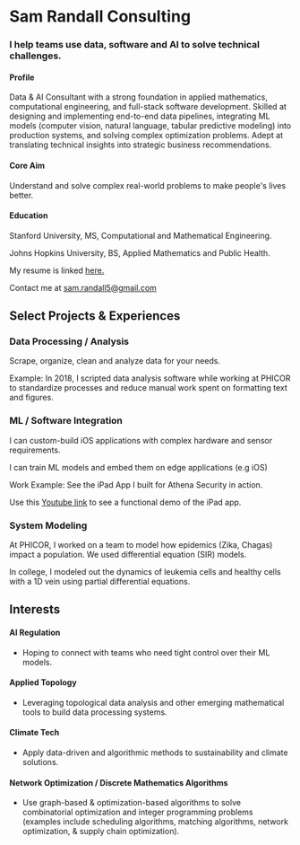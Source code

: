 # Sam Randall Consulting
### I help teams use data, software and AI to solve technical challenges.

#### Profile
Data & AI Consultant with a strong foundation in applied mathematics, computational engineering, and full-stack software development. Skilled at designing and implementing end-to-end data pipelines, integrating ML models (computer vision, natural language, tabular predictive modeling) into production systems, and solving complex optimization problems. Adept at translating technical insights into strategic business recommendations.

#### Core Aim
Understand and solve complex real-world problems to make people's lives better.

#### Education

Stanford University, MS, Computational and Mathematical Engineering.

Johns Hopkins University, BS, Applied Mathematics and Public Health. 

My resume is linked <a href="https://sam-randall.github.io/samrandall.github.io/resume/ConsultantRandall_Resume.pdf" target="_blank">here.</a>

Contact me at <a href="mailto:sam.randall5@gmail.com">sam.randall5\@gmail.com</a>

## Select Projects & Experiences

### Data Processing / Analysis
Scrape, organize, clean and analyze data for your needs.

Example: In 2018, I scripted data analysis software while working at PHICOR to standardize processes and reduce manual work spent on formatting text and figures. 

### ML / Software Integration

I can custom-build iOS applications with complex hardware and sensor requirements. 

I can train ML models and embed them on edge applications (e.g iOS)

Work Example: See the iPad App I built for Athena Security in action.

Use this
<a href="https://www.youtube.com/watch?v=r2YbpxIprDI" target="_blank"> Youtube link</a> to see a functional demo of the iPad app.

### System Modeling
At PHICOR, I worked on a team to model how epidemics (Zika, Chagas) impact a population. We used differential equation (SIR) models.

In college, I modeled out the dynamics of leukemia cells and healthy cells with a 1D vein using partial differential equations. 


## Interests
#### AI Regulation
- Hoping to connect with teams who need tight control over their ML models.

#### Applied Topology
- Leveraging topological data analysis and other emerging mathematical tools to build data processing systems.

#### Climate Tech 
- Apply data-driven and algorithmic methods to sustainability and climate solutions.

#### Network Optimization / Discrete Mathematics Algorithms
- Use graph-based & optimization-based algorithms to solve combinatorial optimization and integer programming problems (examples include scheduling algorithms, matching algorithms, network optimization, & supply chain optimization).





